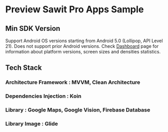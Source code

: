 
# Preview Sawit Pro Apps Sample


## Min SDK Version

Support Android OS versions starting from Android 5.0 (Lollipop, API Level 21). Does not support prior Android versions.
Check [Dashboard](http://developer.android.com/intl/ru/about/dashboards/index.html) page for information about platform versions,
screen sizes and densities statistics.

## Tech Stack
### Architecture Framework : MVVM, Clean Architecture
### Dependencies Injection  : Koin
### Library : Google Maps, Google Vision, Firebase Database
### Library Image : Glide


